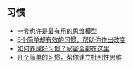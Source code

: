 ## 习惯

- [一套也许是最有用的思维模型](https://mp.weixin.qq.com/s?__biz=MzAxNTY0NjEzNg==&mid=2247485616&idx=1&sn=aab0cbeb38f43f2d0323a73f0d04efc8&chksm=9b81a467acf62d7148e314b48fd05765852b249673e86ce975913abd998c27c4085ad4afa9cf#rd)
- [6个简单却有效的习惯，帮助你作出改变](http://mp.weixin.qq.com/s?__biz=MzAxNTY0NjEzNg==&mid=2247485598&idx=1&sn=43cbb67de23dc87d6dd6423007515a04&chksm=9b81a449acf62d5f2804cbd90b8ed0910983d20302cf71b71155cc96684419e7ea75f542e4d2&scene=4)
- [如何养成好习惯？秘密全都在这里](http://mp.weixin.qq.com/s?__biz=MzAxNTY0NjEzNg==&mid=2247484788&idx=1&sn=29abdd37d15351a8174771ba21f3c747&chksm=9b81a9a3acf620b5b0815ffca946d3da58a68b1306c4e1f066c65c2905bbd559c5a3a6b4b55b&scene=4)
- [几个简单的习惯，帮你建立批判性思维](http://mp.weixin.qq.com/s?__biz=MzAxNTY0NjEzNg==&mid=2247484430&idx=1&sn=c52558086dd7e44076946794a7b23577&chksm=9b81a8d9acf621cf67d2f1f2ce689e8fa8461edead9b010b11921614b066aa58af3d78a82f7e&scene=4)

